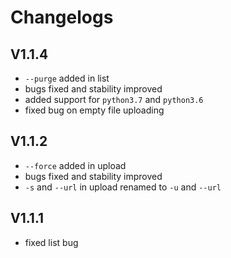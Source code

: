 # Changelogs

## V1.1.4

* ``--purge`` added in list
* bugs fixed and stability improved
* added support for ``python3.7`` and ``python3.6``
* fixed bug on empty file uploading

## V1.1.2

* ``--force`` added in upload
* bugs fixed and stability improved
* ``-s`` and ``--url`` in upload renamed to ``-u`` and ``--url``

## V1.1.1

* fixed list bug
